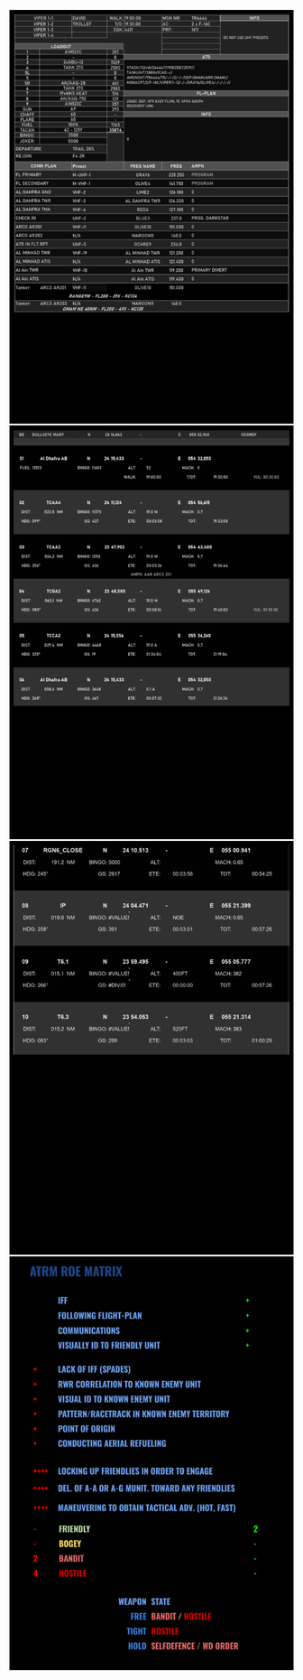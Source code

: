![MDC10](/MDC_PAGES/MDC10.png)
![MDC20](/MDC_PAGES/MDC20.png)
![MDC30](/MDC_PAGES/MDC30.png)
![MDC40](/MDC_PAGES/MDC40.png)